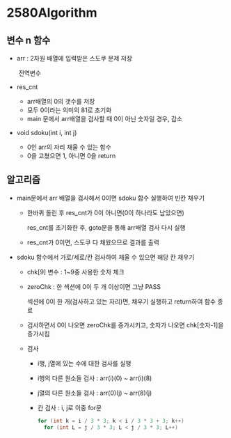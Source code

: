 # 2580Algorithm

## 변수 n 함수

* arr : 2차원 배열에 입력받은 스도쿠 문제 저장

  ​		전역변수

* res_cnt

  * arr배열의 0의 갯수를 저장
  * 모두 0이라는 의미의 81로 초기화
  * main 문에서 arr배열을 검사할 때 0이 아닌 숫자일 경우, 감소

* void sdoku(int i, int j)

  * 0인 arr의 자리 채울 수 있는 함수
  * 0을 고쳤으면 1, 아니면 0을 return



## 알고리즘

* main문에서 arr 배열을 검사해서 0이면 sdoku 함수 실행하여 빈칸 채우기

  * 한바퀴 돌린 후 res_cnt가 0이 아니면(0이 하나라도 남았으면)

    res_cnt를 초기화한 후, goto문을 통해 arr배열 검사 다시 실행

  * res_cnt가 0이면, 스도쿠 다 채웠으므로 결과를 출력



* sdoku 함수에서 가로/세로/칸 검사하여 체울 수 있으면 해당 칸 채우기

  * chk[9] 변수 : 1~9중 사용한 숫자 체크

  * zeroChk : 한 섹션에 0이 두 개 이상이면 그냥 PASS

    섹션에 0이 한 개(검사하고 있는 자리)면, 채우기 실행하고 return하여 함수 종료

  * 검사하면서 0이 나오면 zeroChk를 증가시키고, 숫자가 나오면 chk[숫자-1]을 증가시킴

  * 검사

    * i행, j열에 있는 수에 대한 검사를 실행

    * i행의 다른 원소들 검사 : arr(i)(0) ~ arr(i)(8)

    * j열의 다른 원소들 검사 : arr(0)(j) ~ arr(8)(j)

    * 칸 검사 : i, j로 이중 for문

      ```c++
      for (int k = i / 3 * 3; k < i / 3 * 3 + 3; k++)
      	for (int L = j / 3 * 3; L < j / 3 * 3; L++)
      ```

      

      

    